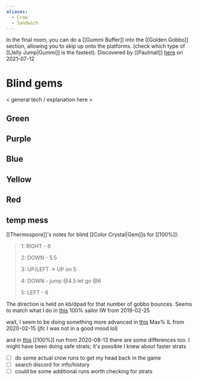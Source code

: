 ```yaml
---
aliases:
  - Crow
  - Sandwich
---
```

In the final room, you can do a [[Gummi Buffer]] into the [[Golden Gobbo]] section, allowing you to skip up onto the platforms. (check which type of [[Jelly Jump|Gummi]] is the fastest). Discovered by [[Paulmall]] [here](https://discord.com/channels/313375426112389123/408694062862958592/864121426369708032) on 2021-07-12
# Blind gems
< general tech / explanation here >
## Green
## Purple
## Blue
## Yellow
## Red
## temp mess
[[Thermospore]]'s notes for blind [[Color Crystal|Gem]]s for [[100%]]:

> 1: RIGHT - 6
> 
> 2: DOWN - 5.5
> 
> 3: UP/LEFT → UP on 5
> 
> 4: DOWN - jump @4.5 let go @6
> 
> 5: LEFT - 6

The direction is held on kb/dpad for that number of gobbo bounces. Seems to match what I do in [this](https://www.speedrun.com/croc_2/runs/m7ploo5m) 100% sailor IW from 2019-02-25

wait, I seem to be doing something more advanced in [this](https://www.speedrun.com/croc_2/runs/z57ne2dm) Max% IL from 2020-02-15 (jfc I was not in a good mood lol)

and in [this](https://www.youtube.com/watch?v=TPORc0VfhOY&t=460s) [[100%]] run from 2020-08-13 there are some differences too. I might have been doing safe strats; it's possible I knew about faster strats

- [ ] do some actual crow runs to get my head back in the game
- [ ] search discord for info/history
- [ ] could be some additional runs worth checking for strats